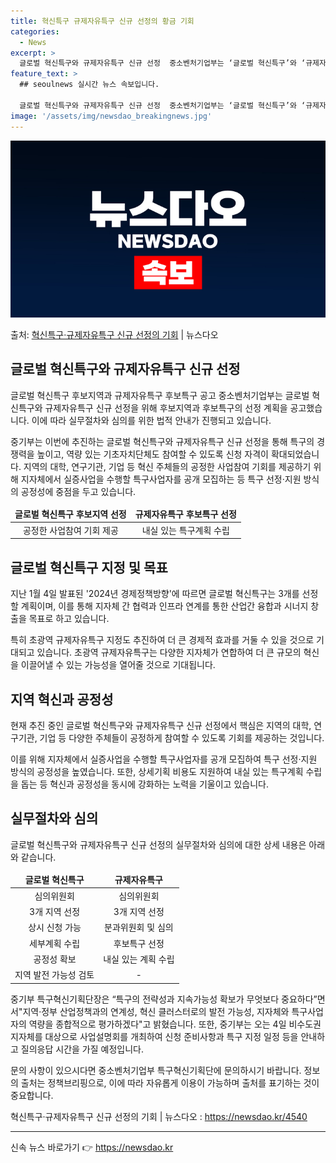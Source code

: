 ```yaml
---
title: 혁신특구 규제자유특구 신규 선정의 황금 기회
categories:
  - News
excerpt: >
  글로벌 혁신특구와 규제자유특구 신규 선정  중소벤처기업부는 ‘글로벌 혁신특구’와 ‘규제자유특구’ 신규 선정을…
feature_text: >
  ## seoulnews 실시간 뉴스 속보입니다.

  글로벌 혁신특구와 규제자유특구 신규 선정  중소벤처기업부는 ‘글로벌 혁신특구’와 ‘규제자유특구’ 신규 선정을…
image: '/assets/img/newsdao_breakingnews.jpg'
---
```


![뉴스다오 속보](/assets/img/newsdao_breakingnews.jpg)

<p>출처: <a href="https://newsdao.kr/4540" rel="dofollow">혁신특구·규제자유특구 신규 선정의 기회</a> | 뉴스다오</p>

<h2 data-ke-size="size26">글로벌 혁신특구와 규제자유특구 신규 선정</h2>
글로벌 혁신특구 후보지역과 규제자유특구 후보특구 공고
중소벤처기업부는 글로벌 혁신특구와 규제자유특구 신규 선정을 위해 후보지역과 후보특구의 선정 계획을 공고했습니다. 이에 따라 실무절차와 심의를 위한 법적 안내가 진행되고 있습니다.

<p data-ke-size="size16">중기부는 이번에 추진하는 글로벌 혁신특구와 규제자유특구 신규 선정을 통해 특구의 경쟁력을 높이고, 역량 있는 기초자치단체도 참여할 수 있도록 신청 자격이 확대되었습니다. 지역의 대학, 연구기관, 기업 등 혁신 주체들의 공정한 사업참여 기회를 제공하기 위해 지자체에서 실증사업을 수행할 특구사업자를 공개 모집하는 등 특구 선정·지원 방식의 공정성에 중점을 두고 있습니다.</p>

<table>
<thead>
<tr>
<td style="text-align: center; height: 17px;"><b>글로벌 혁신특구 후보지역 선정</b></td>
<td style="text-align: center; height: 17px;"><b>규제자유특구 후보특구 선정</b></td>
</tr>
</thead>
<tbody>
<tr>
<td style="text-align: center;">공정한 사업참여 기회 제공</td>
<td style="text-align: center;">내실 있는 특구계획 수립</td>
</tr>
</tbody>
</table>

<h2 data-ke-size="size26">글로벌 혁신특구 지정 및 목표</h2>
지난 1월 4일 발표된 '2024년 경제정책방향'에 따르면 글로벌 혁신특구는 3개를 선정할 계획이며, 이를 통해 지자체 간 협력과 인프라 연계를 통한 산업간 융합과 시너지 창출을 목표로 하고 있습니다.

<p data-ke-size="size16">특히 초광역 규제자유특구 지정도 추진하여 더 큰 경제적 효과를 거둘 수 있을 것으로 기대되고 있습니다. 초광역 규제자유특구는 다양한 지자체가 연합하여 더 큰 규모의 혁신을 이끌어낼 수 있는 가능성을 열어줄 것으로 기대됩니다.</p>

<h2 data-ke-size="size26">지역 혁신과 공정성</h2>
현재 추진 중인 글로벌 혁신특구와 규제자유특구 신규 선정에서 핵심은 지역의 대학, 연구기관, 기업 등 다양한 주체들이 공정하게 참여할 수 있도록 기회를 제공하는 것입니다. 

<p data-ke-size="size16">이를 위해 지자체에서 실증사업을 수행할 특구사업자를 공개 모집하여 특구 선정·지원 방식의 공정성을 높였습니다. 또한, 상세기획 비용도 지원하여 내실 있는 특구계획 수립을 돕는 등 혁신과 공정성을 동시에 강화하는 노력을 기울이고 있습니다.</p>

<h2 data-ke-size="size26">실무절차와 심의</h2>
글로벌 혁신특구와 규제자유특구 신규 선정의 실무절차와 심의에 대한 상세 내용은 아래와 같습니다.

<table>
<thead>
<tr>
<td style="text-align: center; height: 17px;"><b>글로벌 혁신특구</b></td>
<td style="text-align: center; height: 17px;"><b>규제자유특구</b></td>
</tr>
</thead>
<tbody>
<tr>
<td style="text-align: center;">심의위원회</td>
<td style="text-align: center;">심의위원회</td>
</tr>
<tr>
<td style="text-align: center;">3개 지역 선정</td>
<td style="text-align: center;">3개 지역 선정</td>
</tr>
<tr>
<td style="text-align: center;">상시 신청 가능</td>
<td style="text-align: center;">분과위원회 및 심의</td>
</tr>
<tr>
<td style="text-align: center;">세부계획 수립</td>
<td style="text-align: center;">후보특구 선정</td>
</tr>
<tr>
<td style="text-align: center;">공정성 확보</td>
<td style="text-align: center;">내실 있는 계획 수립</td>
</tr>
<tr>
<td style="text-align: center;">지역 발전 가능성 검토</td>
<td style="text-align: center;">-</td>
</tr>
</tbody>
</table>

<p data-ke-size="size16">중기부 특구혁신기획단장은 “특구의 전략성과 지속가능성 확보가 무엇보다 중요하다”면서"지역·정부 산업정책과의 연계성, 혁신 클러스터로의 발전 가능성, 지자체와 특구사업자의 역량을 종합적으로 평가하겠다"고 밝혔습니다. 또한, 중기부는 오는 4일 비수도권 지자체를 대상으로 사업설명회를 개최하여 신청 준비사항과 특구 지정 일정 등을 안내하고 질의응답 시간을 가질 예정입니다.</p>

<p data-ke-size="size16">문의 사항이 있으시다면 중소벤처기업부 특구혁신기획단에 문의하시기 바랍니다. 정보의 출처는 정책브리핑으로, 이에 따라 자유롭게 이용이 가능하며 출처를 표기하는 것이 중요합니다.</p>

<p data-ke-size="size16">혁신특구·규제자유특구 신규 선정의 기회 | 뉴스다오 : <a href="https://newsdao.kr/4540">https://newsdao.kr/4540</a></p>
<hr> 

신속 뉴스 바로가기 👉 <a href="https://newsdao.kr" rel="dofollow">https://newsdao.kr</a>


